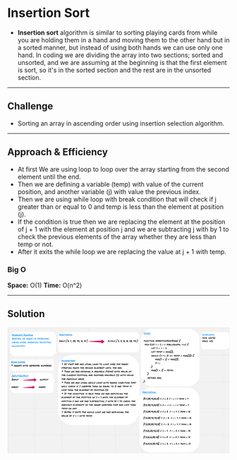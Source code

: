 # Insertion Sort

* **Insertion sort** algorithm is similar to sorting playing cards from while you are holding them in a hand and moving them to the other hand but in a sorted manner, but instead of using both hands we can use only one hand. In coding we are dividing the array into two sections; sorted and unsorted, and we are assuming at the beginning is that the first element is sort, so it's in the sorted section and the rest are in the unsorted section.

<hr>

## Challenge

* Sorting an array in ascending order using insertion selection algorithm.

<hr>

## Approach & Efficiency

* At first We are using loop to loop over the array starting from the second element until the end.
* Then we are defining a variable (temp) with value of the current position, and another variable (j) with value the previous index.
* Then we are using while loop with break condition that will check if j greater than or equal to 0 and temp is less than the element at position (j).
* If the condition is true then we are replacing the element at the position of j + 1 with the element at position j and we are subtracting j with by 1 to check the previous elements of the array whether they are less than temp or not.
* After it exits the while loop we are replacing the value at j + 1 with temp. 

### Big O

**Space:** O(1)
**Time:** O(n^2)

<hr>

## Solution

![Whiteborad](../assets/insertion-sort.png)
